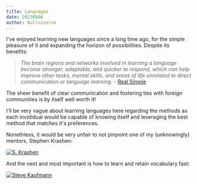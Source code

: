 ```yaml
---
title: Languages
date: 20230806
author: Nullniverse
---
```


I've enjoyed learning new languages since a long time ago, for the simple pleasure of it and expanding the 
horizon of possibilities. Despite its benefits:

> _The brain regions and networks involved in learning a language become stronger, adaptable, and quicker to respond, which can help improve other tasks, mental skills, and areas of life unrelated to direct communication or language learning._ - [Real Simple](https://www.realsimple.com/cognitive-benefits-of-learning-second-language-7109650#:~:text=The%20brain%20regions%20and%20networks,direct%20communication%20or%20language%20learning.)

The sheer benefit of clear communication and fostering ties with foreign communities is by itself well worth it!

I'll be very vague about learning languages here regarding the methods as each invididual would be capable of knowing itself and leveraging the best method that matches it's preferences. 

Nonethless, it would be very unfair to not pinpoint one of my (unknowingly) mentors, Stephen Krashen:

[![S. Krashen](https://img.youtube.com/vi/K2ixixuXhmU/3.jpg)](http://www.youtube.com/watch?v=K2ixixuXhmU "S. Krashen on Language Acquisition")

And the next and most important is how to learn and retain vocabulary fast:

[![Steve Kaufmann](https://img.youtube.com/vi/8EqcL-HVYWE/2.jpg)](http://www.youtube.com/watch?v=8EqcL-HVYWE "Learn Vocabulary Fast")
